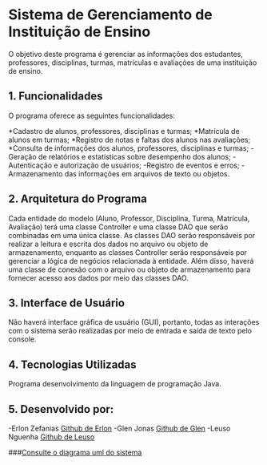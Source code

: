 # Sistema de Gerenciamento de Instituição de Ensino
O objetivo deste programa é gerenciar as informações dos estudantes, professores, disciplinas, turmas, matrículas e avaliações de uma instituição de ensino.

## 1. Funcionalidades
O programa oferece as seguintes funcionalidades:

*Cadastro de alunos, professores, disciplinas e turmas;
*Matrícula de alunos em turmas;
*Registro de notas e faltas dos alunos nas avaliações;
*Consulta de informações dos alunos, professores, disciplinas e turmas;
-Geração de relatórios e estatísticas sobre desempenho dos alunos;
-Autenticação e autorização de usuários;
-Registro de eventos e erros;
-Armazenamento das informações em arquivos de texto ou objetos.

## 2. Arquitetura do Programa
Cada entidade do modelo (Aluno, Professor, Disciplina, Turma, Matrícula, Avaliação) terá uma classe Controller e uma classe DAO que serão combinadas em uma única classe. As classes DAO serão responsáveis por realizar a leitura e escrita dos dados no arquivo ou objeto de armazenamento, enquanto as classes Controller serão responsáveis por gerenciar a lógica de negócios relacionada à entidade. Além disso, haverá uma classe de conexão com o arquivo ou objeto de armazenamento para fornecer acesso aos dados por meio das classes DAO.

## 3. Interface de Usuário
Não haverá interface gráfica de usuário (GUI), portanto, todas as interações com o sistema serão realizadas por meio de entrada e saída de texto pelo console.

## 4. Tecnologias Utilizadas
Programa desenvolvimento da linguagem de programação Java.

## 5. Desenvolvido por: 
-Erlon Zefanias [Github de Erlon](https://github.com/ErlonZefaniasMuhate) 
-Glen Jonas [Github de Glen](https://github.com/contribuidor)
-Leuso Nguenha [Github de Leuso](https://github.com/leusonguenha)

###[Consulte o diagrama uml do sistema](https://github.com/ErlonZefaniasMuhate/SistemaGestaoEstudantes/blob/main/Diagrams/Diagrama1.0.drawio)
